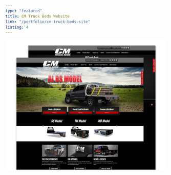```yaml
---
type: "featured"
title: CM Truck Beds Website
link: "/portfolio/cm-truck-beds-site"
listing: 4
---
```


![CM Truck Beds featured image](featured-cmtruckbeds.png)
